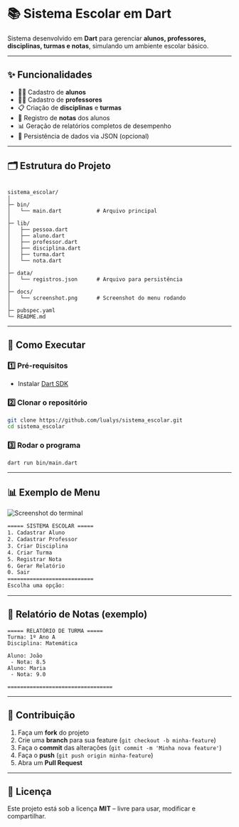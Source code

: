 # 📚 Sistema Escolar em Dart

Sistema desenvolvido em **Dart** para gerenciar **alunos, professores, disciplinas, turmas e notas**, simulando um ambiente escolar básico.

---

## ✨ Funcionalidades

- 👨‍🎓 Cadastro de **alunos**
- 👩‍🏫 Cadastro de **professores**
- 📋 Criação de **disciplinas** e **turmas**
- 📝 Registro de **notas** dos alunos
- 📊 Geração de relatórios completos de desempenho
- 💾 Persistência de dados via JSON (opcional)

---

## 🗂 Estrutura do Projeto

```

sistema_escolar/
│
├─ bin/
│   └── main.dart           # Arquivo principal
│
├─ lib/
│   ├── pessoa.dart
│   ├── aluno.dart
│   ├── professor.dart
│   ├── disciplina.dart
│   ├── turma.dart
│   └── nota.dart
│
├─ data/
│   └── registros.json      # Arquivo para persistência
│
├─ docs/
│   └── screenshot.png      # Screenshot do menu rodando
│
├─ pubspec.yaml
└─ README.md

````

---

## 🚀 Como Executar

### 1️⃣ Pré-requisitos
- Instalar [Dart SDK](https://dart.dev/get-dart)

### 2️⃣ Clonar o repositório
```bash
git clone https://github.com/lualys/sistema_escolar.git
cd sistema_escolar
````

### 3️⃣ Rodar o programa

```bash
dart run bin/main.dart
```

---

## 📊 Exemplo de Menu

![Screenshot do terminal](docs/screenshot.png)

```bash
===== SISTEMA ESCOLAR =====
1. Cadastrar Aluno
2. Cadastrar Professor
3. Criar Disciplina
4. Criar Turma
5. Registrar Nota
6. Gerar Relatório
0. Sair
===========================
Escolha uma opção:
```

---

## 📂 Relatório de Notas (exemplo)

```
===== RELATÓRIO DE TURMA =====
Turma: 1º Ano A
Disciplina: Matemática

Aluno: João
 - Nota: 8.5
Aluno: Maria
 - Nota: 9.0

=================================
```

---

## 🤝 Contribuição

1. Faça um **fork** do projeto
2. Crie uma **branch** para sua feature (`git checkout -b minha-feature`)
3. Faça o **commit** das alterações (`git commit -m 'Minha nova feature'`)
4. Faça o **push** (`git push origin minha-feature`)
5. Abra um **Pull Request**

---

## 📜 Licença

Este projeto está sob a licença **MIT** – livre para usar, modificar e compartilhar.

````

